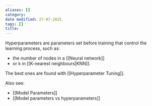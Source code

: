 ```yaml
---
aliases: []
category: 
date modified: 27-07-2025
tags: []
title:
---
```

Hyperparameters are parameters set before training that control the learning process, such as:
- the number of nodes in a [[Neural network]] 
- or k in [[K-nearest neighbours|KNN]].

The best ones are found with [[Hyperparameter Tuning]].

Also see:
- [[Model Parameters]]
- [[Model parameters vs hyperparameters]]


